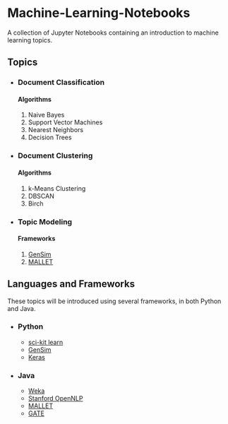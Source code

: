 # Machine-Learning-Notebooks
A collection of Jupyter Notebooks containing an introduction to machine learning topics.

## Topics
* ### Document Classification

  #### Algorithms
  1. Naive Bayes
  2. Support Vector Machines
  3. Nearest Neighbors
  4. Decision Trees

* ### Document Clustering

  #### Algorithms
  1. k-Means Clustering
  2. DBSCAN
  3. Birch

* ### Topic Modeling
  #### Frameworks 
  1. [GenSim](https://radimrehurek.com/gensim/)
  2. [MALLET](http://mallet.cs.umass.edu/)

## Languages and Frameworks
These topics will be introduced using several frameworks, in both Python and Java.

* ### Python
  * [sci-kit learn](http://scikit-learn.org/stable/)
  * [GenSim](https://radimrehurek.com/gensim/)
  * [Keras](https://keras.io/)

* ### Java
  * [Weka](https://www.cs.waikato.ac.nz/ml/weka/)
  * [Stanford OpenNLP](https://nlp.stanford.edu/software/)
  * [MALLET](http://mallet.cs.umass.edu/)
  * [GATE](https://gate.ac.uk/sale/tao/splitch19.html)

